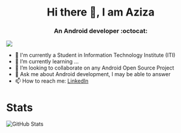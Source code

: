 <h1 align="center"> Hi there 👋, I am Aziza </h1>
<h3 align="center">An Android developer  :octocat: </h3>

<!-- **AzizaHelmy/AzizaHelmy** is a ✨ _special_ ✨ repository because its `README.md` (this file) appears on your GitHub profile.

Here are some ideas to get you started: -->
<!-- 
<p align="center"> -->
  ![](https://komarev.com/ghpvc/?username=AzizaHelmy)

- 🔭 I'm currently a Student in Information Technology Institute (ITI)
- 🌱 I’m currently learning ...
- 👯 I’m looking to collaborate on any Android Open Source Project<!-- - 🤔 I’m looking for help with ... -->
- 💬 Ask me about Android development, I may be able to answer
- 📫 How to reach me: [ LinkedIn ](https://www.linkedin.com/in/aziza-helmy/)
<!-- -   [<img    src="https://user-images.githubusercontent.com/53878861/138725825-a1043b15-7b25-47c9-8635-419ef5aa0ff1.png"  width="25" height="25" >](https://www.linkedin.com/in/aziza-helmy/) -->
<!-- - 😄 Pronouns: She/Her -->
<!-- - ⚡ Fun fact: ... -->
# Stats 
![GitHub Stats](https://github-readme-stats.vercel.app/api?username=AzizaHelmy&theme=radical&show_icons=true&include_all_commits=true)
<!-- [![trophy](https://github-profile-trophy.vercel.app/?username=AzizaHelmy)](https://github.com/AzizaHelmy/github-profile-trophy) -->


